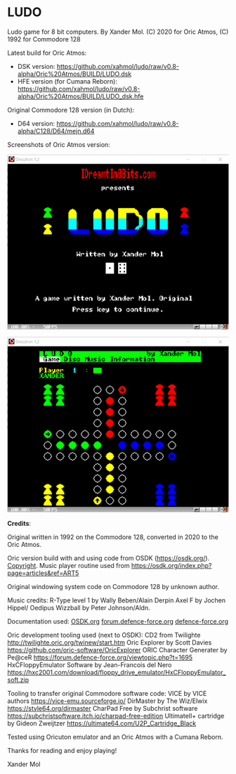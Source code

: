 # LUDO
Ludo game for 8 bit computers. By Xander Mol.
(C) 2020 for Oric Atmos, (C) 1992 for Commodore 128

Latest build for Oric Atmos:

- DSK version:
  https://github.com/xahmol/ludo/raw/v0.8-alpha/Oric%20Atmos/BUILD/LUDO.dsk
- HFE version (for Cumana Reborn):
  https://github.com/xahmol/ludo/raw/v0.8-alpha/Oric%20Atmos/BUILD/LUDO_dsk.hfe

Original Commodore 128 version (in Dutch):

- D64 version:
  https://github.com/xahmol/ludo/raw/v0.8-alpha/C128/D64/mejn.d64

Screenshots of Oric Atmos version:

![](LudoTitle.png)

![](LudoGame.png)

**Credits**:

Original written in 1992 on the Commodore 128, converted in 2020 to the Oric Atmos.

Oric version build with and using code from OSDK (https://osdk.org/). [Copyright](https://osdk.org/index.php?page=documentation&subpage=copyright).
Music player routine used from https://osdk.org/index.php?page=articles&ref=ART5

Original windowing system code on Commodore 128 by unknown author.

Music credits:
R-Type level 1 by Wally Beben/Alain Derpin
Axel F by Jochen Hippel/ Oedipus
Wizzball by Peter Johnson/Aldn.

Documentation used:
[OSDK.org]() 
[forum.defence-force.org]()
[defence-force.org]()

Oric development tooling used (next to OSDK):
CD2 from Twilighte http://twilighte.oric.org/twinew/start.htm
Oric Explorer by Scott Davies https://github.com/oric-software/OricExplorer
ORIC Character Generater by Pe@ceR https://forum.defence-force.org/viewtopic.php?t=1695
HxCFloppyEmulator Software by Jean-Francois del Nero https://hxc2001.com/download/floppy_drive_emulator/HxCFloppyEmulator_soft.zip

Tooling to transfer original Commodore software code: 
VICE by VICE authors https://vice-emu.sourceforge.io/
DirMaster by The Wiz/Elwix https://style64.org/dirmaster
CharPad Free by Subchrist software https://subchristsoftware.itch.io/charpad-free-edition
UltimateII+ cartridge by Gideon Zweijtzer https://ultimate64.com/U2P_Cartridge_Black

Tested using Oricuton emulator and an Oric Atmos with a Cumana Reborn.



Thanks for reading and enjoy playing!

Xander Mol
